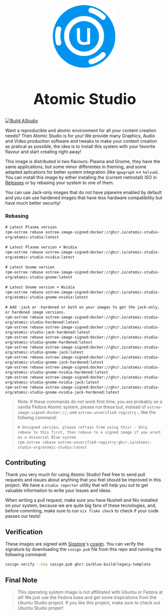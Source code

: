 <div align="center">
    <img src="./assets/studio-blob.png" alt="drawing" width="200rem"/> 
    <h1 style="font-size: 48px; margin-left: 0.1em; text-align: center;">Atomic Studio</h1>
</div>

[![Build AStudio](https://github.com/atomic-studio-org/Atomic-Studio/actions/workflows/build.yml/badge.svg)](https://github.com/atomic-studio-org/Atomic-Studio/actions/workflows/build.yml)

Want a reproducible and atomic environment for all your content creation needs? Then Atomic Studio is for you! We provide many Graphics, Audio and Video production software and tweaks to make your content creation as pratical as possible, the idea is to install this system with your favorite flavour and start creating right away!

This image is distributed in two flavours: Plasma and Gnome, they have the same applications, but some minor differentes in theming, and some adapted aplications for better system integration (like `qpwgraph` <-> `helvum`). You can install this image by either installing the (current netinstall) ISO in [Releases](https://github.com/atomic-studio-org/Atomic-Studio/releases) or by rebasing your system to one of them.

You can use Jack-only images that do not have pipewire enabled by default and you can use hardened images that have less hardware compatibility but have much better security!

### Rebasing

```shell
# Latest Plasma version
rpm-ostree rebase ostree-image-signed:docker://ghcr.io/atomic-studio-org/atomic-studio:latest

# Latest Plasma version + Nvidia
rpm-ostree rebase ostree-image-signed:docker://ghcr.io/atomic-studio-org/atomic-studio-nvidia:latest

# Latest Gnome version
rpm-ostree rebase ostree-image-signed:docker://ghcr.io/atomic-studio-org/atomic-studio-gnome:latest

# Latest Gnome version + Nvidia
rpm-ostree rebase ostree-image-signed:docker://ghcr.io/atomic-studio-org/atomic-studio-gnome-nvidia:latest

# Add -jack or -hardened or both on your images to get the jack-only, or hardened image versions.
rpm-ostree rebase ostree-image-signed:docker://ghcr.io/atomic-studio-org/atomic-studio-hardened:latest
rpm-ostree rebase ostree-image-signed:docker://ghcr.io/atomic-studio-org/atomic-studio-jack-hardened:latest
rpm-ostree rebase ostree-image-signed:docker://ghcr.io/atomic-studio-org/atomic-studio-gnome-hardened:latest
rpm-ostree rebase ostree-image-signed:docker://ghcr.io/atomic-studio-org/atomic-studio-gnome-jack:latest
rpm-ostree rebase ostree-image-signed:docker://ghcr.io/atomic-studio-org/atomic-studio-gnome-jack-hardened:latest
rpm-ostree rebase ostree-image-signed:docker://ghcr.io/atomic-studio-org/atomic-studio-gnome-nvidia-hardened:latest
rpm-ostree rebase ostree-image-signed:docker://ghcr.io/atomic-studio-org/atomic-studio-gnome-nvidia-jack:latest
rpm-ostree rebase ostree-image-signed:docker://ghcr.io/atomic-studio-org/atomic-studio-gnome-nvidia-jack-hardened:latest
```

> Note: If these commands do not work first time, you are probably on a vanilla Fedora Atomic system, please run these but, instead of `ostree-image-signed:docker://`, use `ostree-unverified-registry:`, like the follwing command:
>```shell
># Unsigned version, please refrain from using this! - Only rebase to this first, then rebase to a signed image if you arent on a Universal Blue system
>rpm-ostree rebase ostree-unverified-registry:ghcr.io/atomic-studio-org/atomic-studio:latest
>```

## Contributing

Thank you very much for using Atomic Studio! Feel free to send pull requests and issues about anything that you feel should be improved in this project. We have a `studio reporter` utility that will help you out to get valuable information to write your Issues and ideas. 

When writing a pull request, make sure you have Nushell and Nix installed on your system, because we are quite big fans of these tecnologies, and, before commiting, make sure to run `nix flake check` to check if your code passes our tests!


## Verification

These images are signed with [Sigstore](https://www.sigstore.dev/)'s [cosign](https://github.com/sigstore/cosign). You can verify the signature by downloading the `cosign.pub` file from this repo and running the following command:

```bash
cosign verify --key cosign.pub ghcr.io/blue-build/legacy-template
```

## Final Note

> This operating system image is not affilitated with Ubuntu or Fedora at all! We just use the Fedora base and get some inspirations from the Ubuntu Studio project. If you like this project, make sure to check out Ubuntu Studio proper!
